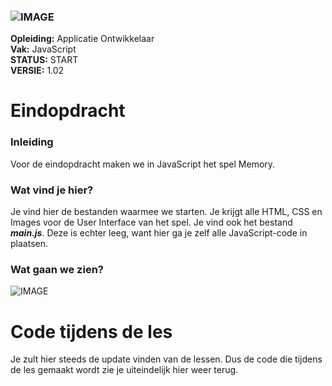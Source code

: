 ### ![IMAGE](https://www.ao-alfa.nl/img/alfa-logo-v-cmyk.png)  
__Opleiding:__ Applicatie Ontwikkelaar  
__Vak:__       JavaScript  
__STATUS:__    START   
__VERSIE:__ 1.02

# Eindopdracht
### Inleiding
Voor de eindopdracht maken we in JavaScript het spel Memory.

### Wat vind je hier?
Je vind hier de bestanden waarmee we starten. Je krijgt alle
HTML, CSS en Images voor de User Interface van het spel. Je vind
ook het bestand __*main.js*__. Deze is echter leeg, want hier ga je zelf
alle JavaScript-code in plaatsen.

### Wat gaan we zien?
![IMAGE](https://www.ao-alfa.nl/img/memory-screenshot.png)

# Code tijdens de les
Je zult hier steeds de update vinden van de lessen. Dus de code die tijdens de les gemaakt wordt zie je uiteindelijk hier weer terug.  
  
